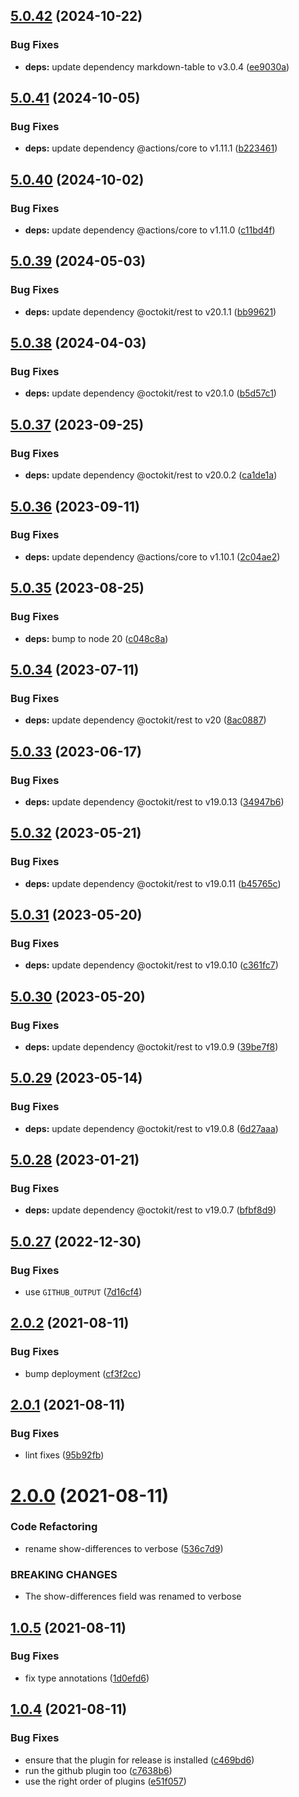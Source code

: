 ## [5.0.42](https://github.com/cpcloud/compare-commits-action/compare/v5.0.41...v5.0.42) (2024-10-22)


### Bug Fixes

* **deps:** update dependency markdown-table to v3.0.4 ([ee9030a](https://github.com/cpcloud/compare-commits-action/commit/ee9030a485610adc17707e71f89bd9900bdb5ea2))

## [5.0.41](https://github.com/cpcloud/compare-commits-action/compare/v5.0.40...v5.0.41) (2024-10-05)


### Bug Fixes

* **deps:** update dependency @actions/core to v1.11.1 ([b223461](https://github.com/cpcloud/compare-commits-action/commit/b2234610ee835762d05c7c4949c049e767a16a16))

## [5.0.40](https://github.com/cpcloud/compare-commits-action/compare/v5.0.39...v5.0.40) (2024-10-02)


### Bug Fixes

* **deps:** update dependency @actions/core to v1.11.0 ([c11bd4f](https://github.com/cpcloud/compare-commits-action/commit/c11bd4ff795c826dcb8605ce972db8cf12775f06))

## [5.0.39](https://github.com/cpcloud/compare-commits-action/compare/v5.0.38...v5.0.39) (2024-05-03)


### Bug Fixes

* **deps:** update dependency @octokit/rest to v20.1.1 ([bb99621](https://github.com/cpcloud/compare-commits-action/commit/bb99621db6481a35f4bd1b592f93f03bf355334d))

## [5.0.38](https://github.com/cpcloud/compare-commits-action/compare/v5.0.37...v5.0.38) (2024-04-03)


### Bug Fixes

* **deps:** update dependency @octokit/rest to v20.1.0 ([b5d57c1](https://github.com/cpcloud/compare-commits-action/commit/b5d57c1ff0cd0a2a4dbcc8cb9421f112965e93a6))

## [5.0.37](https://github.com/cpcloud/compare-commits-action/compare/v5.0.36...v5.0.37) (2023-09-25)


### Bug Fixes

* **deps:** update dependency @octokit/rest to v20.0.2 ([ca1de1a](https://github.com/cpcloud/compare-commits-action/commit/ca1de1a97ede12e8b62358f4e79423cb62bc609f))

## [5.0.36](https://github.com/cpcloud/compare-commits-action/compare/v5.0.35...v5.0.36) (2023-09-11)


### Bug Fixes

* **deps:** update dependency @actions/core to v1.10.1 ([2c04ae2](https://github.com/cpcloud/compare-commits-action/commit/2c04ae21709e9c1dc60b565e80836216f8e6bbe0))

## [5.0.35](https://github.com/cpcloud/compare-commits-action/compare/v5.0.34...v5.0.35) (2023-08-25)


### Bug Fixes

* **deps:** bump to node 20 ([c048c8a](https://github.com/cpcloud/compare-commits-action/commit/c048c8a781adfd753dd6df15fafac68879177eaf))

## [5.0.34](https://github.com/cpcloud/compare-commits-action/compare/v5.0.33...v5.0.34) (2023-07-11)


### Bug Fixes

* **deps:** update dependency @octokit/rest to v20 ([8ac0887](https://github.com/cpcloud/compare-commits-action/commit/8ac08876bf1585dc22b42d04f9bd908128e7b9be))

## [5.0.33](https://github.com/cpcloud/compare-commits-action/compare/v5.0.32...v5.0.33) (2023-06-17)


### Bug Fixes

* **deps:** update dependency @octokit/rest to v19.0.13 ([34947b6](https://github.com/cpcloud/compare-commits-action/commit/34947b6a7c75d35ccdcff0dad9b3935724d5c91f))

## [5.0.32](https://github.com/cpcloud/compare-commits-action/compare/v5.0.31...v5.0.32) (2023-05-21)


### Bug Fixes

* **deps:** update dependency @octokit/rest to v19.0.11 ([b45765c](https://github.com/cpcloud/compare-commits-action/commit/b45765c692de77c8b1ab14ba2d954d4a6d6cd2ce))

## [5.0.31](https://github.com/cpcloud/compare-commits-action/compare/v5.0.30...v5.0.31) (2023-05-20)


### Bug Fixes

* **deps:** update dependency @octokit/rest to v19.0.10 ([c361fc7](https://github.com/cpcloud/compare-commits-action/commit/c361fc7cfd6b4f1e0c7f2738317a70526e3874d2))

## [5.0.30](https://github.com/cpcloud/compare-commits-action/compare/v5.0.29...v5.0.30) (2023-05-20)


### Bug Fixes

* **deps:** update dependency @octokit/rest to v19.0.9 ([39be7f8](https://github.com/cpcloud/compare-commits-action/commit/39be7f8db78f418695b2a196509853bb3d3f162a))

## [5.0.29](https://github.com/cpcloud/compare-commits-action/compare/v5.0.28...v5.0.29) (2023-05-14)


### Bug Fixes

* **deps:** update dependency @octokit/rest to v19.0.8 ([6d27aaa](https://github.com/cpcloud/compare-commits-action/commit/6d27aaa242c247368bb73fe0edc6a0ec2bb7ea85))

## [5.0.28](https://github.com/cpcloud/compare-commits-action/compare/v5.0.27...v5.0.28) (2023-01-21)


### Bug Fixes

* **deps:** update dependency @octokit/rest to v19.0.7 ([bfbf8d9](https://github.com/cpcloud/compare-commits-action/commit/bfbf8d964178d96acb14ad6468896f469ca52451))

## [5.0.27](https://github.com/cpcloud/compare-commits-action/compare/v5.0.26...v5.0.27) (2022-12-30)


### Bug Fixes

* use `GITHUB_OUTPUT` ([7d16cf4](https://github.com/cpcloud/compare-commits-action/commit/7d16cf498cf9c93f382b133a7e0d1edc918b89bd))

## [2.0.2](https://github.com/cpcloud/compare-commits-action/compare/v2.0.1...v2.0.2) (2021-08-11)


### Bug Fixes

* bump deployment ([cf3f2cc](https://github.com/cpcloud/compare-commits-action/commit/cf3f2cc91d37290218d362425e4d8c4eac8e69e8))

## [2.0.1](https://github.com/cpcloud/compare-commits-action/compare/v2.0.0...v2.0.1) (2021-08-11)


### Bug Fixes

* lint fixes ([95b92fb](https://github.com/cpcloud/compare-commits-action/commit/95b92fbac27b7c6c643b1fc36db0504615a05e5f))

# [2.0.0](https://github.com/cpcloud/compare-commits-action/compare/v1.0.5...v2.0.0) (2021-08-11)


### Code Refactoring

* rename show-differences to verbose ([536c7d9](https://github.com/cpcloud/compare-commits-action/commit/536c7d99c9b8396595b653a296eb02f94413535e))


### BREAKING CHANGES

* The show-differences field was renamed to verbose

## [1.0.5](https://github.com/cpcloud/compare-commits-action/compare/v1.0.4...v1.0.5) (2021-08-11)


### Bug Fixes

* fix type annotations ([1d0efd6](https://github.com/cpcloud/compare-commits-action/commit/1d0efd6eef48c908abeb3d4ebbff0f66560e49c8))

## [1.0.4](https://github.com/cpcloud/compare-commits-action/compare/v1.0.3...v1.0.4) (2021-08-11)


### Bug Fixes

* ensure that the plugin for release is installed ([c469bd6](https://github.com/cpcloud/compare-commits-action/commit/c469bd68e680fbbdf3c6edb1183ffbd1c9556f47))
* run the github plugin too ([c7638b6](https://github.com/cpcloud/compare-commits-action/commit/c7638b6fa757e9f3cd6fc35b788c2aadaba5546d))
* use the right order of plugins ([e51f057](https://github.com/cpcloud/compare-commits-action/commit/e51f057a313c0e59d6bb67b16147b7c225997a6c))
